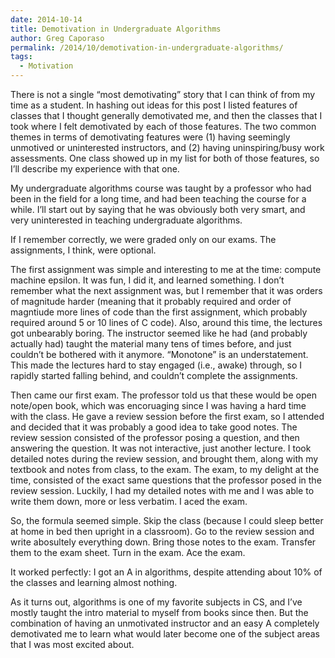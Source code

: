 ```yaml
---
date: 2014-10-14
title: Demotivation in Undergraduate Algorithms
author: Greg Caporaso
permalink: /2014/10/demotivation-in-undergraduate-algorithms/
tags:
  - Motivation
---
```

There is not a single &#8220;most demotivating&#8221; story that I can think of from my time as a student. In hashing out ideas for this post I listed features of classes that I thought generally demotivated me, and then the classes that I took where I felt demotivated by each of those features. The two common themes in terms of demotivating features were (1) having seemingly unmotived or uninterested instructors, and (2) having uninspiring/busy work assessments. One class showed up in my list for both of those features, so I&#8217;ll describe my experience with that one. 

My undergraduate algorithms course was taught by a professor who had been in the field for a long time, and had been teaching the course for a while. I&#8217;ll start out by saying that he was obviously both very smart, and very uninterested in teaching undergraduate algorithms. 

If I remember correctly, we were graded only on our exams. The assignments, I think, were optional.

The first assignment was simple and interesting to me at the time: compute machine epsilon. It was fun, I did it, and learned something. I don&#8217;t remember what the next assignment was, but I remember that it was orders of magnitude harder (meaning that it probably required and order of magntiude more lines of code than the first assignment, which probably required around 5 or 10 lines of C code). Also, around this time, the lectures got unbearably boring. The instructor seemed like he had (and probably actually had) taught the material many tens of times before, and just couldn&#8217;t be bothered with it anymore. &#8220;Monotone&#8221; is an understatement. This made the lectures hard to stay engaged (i.e., awake) through, so I rapidly started falling behind, and couldn&#8217;t complete the assignments.

Then came our first exam. The professor told us that these would be open note/open book, which was encoruaging since I was having a hard time with the class. He gave a review session before the first exam, so I attended and decided that it was probably a good idea to take good notes. The review session consisted of the professor posing a question, and then answering the question. It was not interactive, just another lecture. I took detailed notes during the review session, and brought them, along with my textbook and notes from class, to the exam. The exam, to my delight at the time, consisted of the exact same questions that the professor posed in the review session. Luckily, I had my detailed notes with me and I was able to write them down, more or less verbatim. I aced the exam. 

So, the formula seemed simple. Skip the class (because I could sleep better at home in bed then upright in a classroom). Go to the review session and write abosultely everything down. Bring those notes to the exam. Transfer them to the exam sheet. Turn in the exam. Ace the exam. 

It worked perfectly: I got an A in algorithms, despite attending about 10% of the classes and learning almost nothing.

As it turns out, algorithms is one of my favorite subjects in CS, and I&#8217;ve mostly taught the intro material to myself from books since then. But the combination of having an unmotivated instructor and an easy A completely demotivated me to learn what would later become one of the subject areas that I was most excited about.
